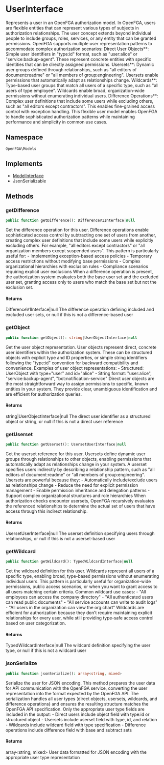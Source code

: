 # UserInterface

Represents a user in an OpenFGA authorization model. In OpenFGA, users are flexible entities that can represent various types of subjects in authorization relationships. The user concept extends beyond individual people to include groups, roles, services, or any entity that can be granted permissions. OpenFGA supports multiple user representation patterns to accommodate complex authorization scenarios: Direct User Objects**: Simple user identifiers in &quot;type:id&quot; format, such as &quot;user:alice&quot; or &quot;service:backup-agent&quot;. These represent concrete entities with specific identities that can be directly assigned permissions. Usersets**: Dynamic user groups defined through relationships, such as &quot;all editors of document:readme&quot; or &quot;all members of group:engineering&quot;. Usersets enable permissions that automatically adapt as relationships change. Wildcards**: Type-based user groups that match all users of a specific type, such as &quot;all users of type employee&quot;. Wildcards enable broad, organization-wide permissions without enumerating individual users. Difference Operations**: Complex user definitions that include some users while excluding others, such as &quot;all editors except contractors&quot;. This enables fine-grained access control with exception handling. This flexible user model enables OpenFGA to handle sophisticated authorization patterns while maintaining performance and simplicity in common use cases.

## Namespace
`OpenFGA\Models`

## Implements
* [ModelInterface](ModelInterface.md)
* JsonSerializable



## Methods
### getDifference


```php
public function getDifference(): DifferenceV1Interface|null
```

Get the difference operation for this user. Difference operations enable sophisticated access control by subtracting one set of users from another, creating complex user definitions that include some users while explicitly excluding others. For example, &quot;all editors except contractors&quot; or &quot;all organization members except suspended users&quot;. This pattern is particularly useful for: - Implementing exception-based access policies - Temporary access restrictions without modifying base permissions - Complex organizational hierarchies with exclusion rules - Compliance scenarios requiring explicit user exclusions When a difference operation is present, the authorization system evaluates both the base user set and the excluded user set, granting access only to users who match the base set but not the exclusion set.


#### Returns
DifferenceV1Interface|null
 The difference operation defining included and excluded user sets, or null if this is not a difference-based user

### getObject


```php
public function getObject(): string|UserObjectInterface|null
```

Get the user object representation. User objects represent direct, concrete user identifiers within the authorization system. These can be structured objects with explicit type and ID properties, or simple string identifiers following the &quot;type:id&quot; convention for backward compatibility and convenience. Examples of user object representations: - Structured: UserObject with type=&quot;user&quot; and id=&quot;alice&quot; - String format: &quot;user:alice&quot;, &quot;service:backup-agent&quot;, &quot;bot:notification-service&quot; Direct user objects are the most straightforward way to assign permissions to specific, known entities in your system. They provide clear, unambiguous identification and are efficient for authorization queries.


#### Returns
string|UserObjectInterface|null
 The direct user identifier as a structured object or string, or null if this is not a direct user reference

### getUserset


```php
public function getUserset(): UsersetUserInterface|null
```

Get the userset reference for this user. Usersets define dynamic user groups through relationships to other objects, enabling permissions that automatically adapt as relationships change in your system. A userset specifies users indirectly by describing a relationship pattern, such as &quot;all editors of document:readme&quot; or &quot;all members of group:engineering&quot;. Usersets are powerful because they: - Automatically include/exclude users as relationships change - Reduce the need for explicit permission management - Enable permission inheritance and delegation patterns - Support complex organizational structures and role hierarchies When authorization checks encounter usersets, OpenFGA recursively evaluates the referenced relationships to determine the actual set of users that have access through this indirect relationship.


#### Returns
UsersetUserInterface|null
 The userset definition specifying users through relationships, or null if this is not a userset-based user

### getWildcard


```php
public function getWildcard(): TypedWildcardInterface|null
```

Get the wildcard definition for this user. Wildcards represent all users of a specific type, enabling broad, type-based permissions without enumerating individual users. This pattern is particularly useful for organization-wide permissions, public access scenarios, or when you want to grant access to all users matching certain criteria. Common wildcard use cases: - &quot;All employees can access the company directory&quot; - &quot;All authenticated users can read public documents&quot; - &quot;All service accounts can write to audit logs&quot; - &quot;All users in the organization can view the org chart&quot; Wildcards are efficient for authorization because they don&#039;t require maintaining explicit relationships for every user, while still providing type-safe access control based on user categorization.


#### Returns
TypedWildcardInterface|null
 The wildcard definition specifying the user type, or null if this is not a wildcard user

### jsonSerialize


```php
public function jsonSerialize(): array<string, mixed>
```

Serialize the user for JSON encoding. This method prepares the user data for API communication with the OpenFGA service, converting the user representation into the format expected by the OpenFGA API. The serialization handles all user types (direct objects, usersets, wildcards, and difference operations) and ensures the resulting structure matches the OpenFGA API specification. Only the appropriate user type fields are included in the output: - Direct users include object field with type:id or structured object - Usersets include userset field with type, id, and relation - Wildcards include wildcard field with type specification - Difference operations include difference field with base and subtract sets


#### Returns
array&lt;string, mixed&gt;
 User data formatted for JSON encoding with the appropriate user type representation

